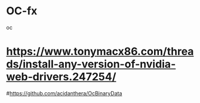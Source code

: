 # OC-fx
oc
# https://www.tonymacx86.com/threads/install-any-version-of-nvidia-web-drivers.247254/


#https://github.com/acidanthera/OcBinaryData
